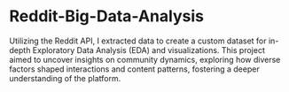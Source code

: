 # Reddit-Big-Data-Analysis
Utilizing the Reddit API, I extracted data to create a custom dataset for in-depth Exploratory Data Analysis (EDA) and visualizations. This project aimed to uncover insights on community dynamics, exploring how diverse factors shaped interactions and content patterns, fostering a deeper understanding of the platform.
